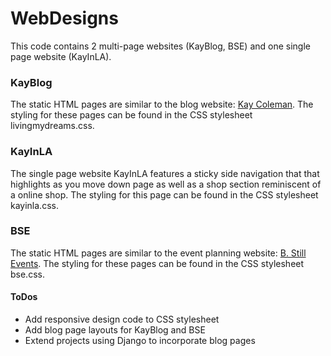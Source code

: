 # WebDesigns

This code contains 2 multi-page websites (KayBlog, BSE) and one single page website (KayInLA).

### KayBlog

The static HTML pages are similar to the blog website: [Kay Coleman](https://kaycoleman807.wordpress.com). The styling for these pages can be found in the CSS stylesheet livingmydreams.css.

### KayInLA

The single page website KayInLA features a sticky side navigation that that highlights as you move down page as well as a shop section reminiscent of a online shop. The styling for this page can be found in the CSS stylesheet kayinla.css.

### BSE

The static HTML pages are similar to the event planning website: [B. Still Events](https://www.bstillevents.com). The styling for these pages can be found in the CSS stylesheet bse.css.

#### ToDos

* Add responsive design code to CSS stylesheet
* Add blog page layouts for KayBlog and BSE
* Extend projects using Django to incorporate blog pages
